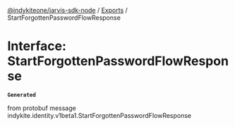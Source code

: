 [@indykiteone/jarvis-sdk-node](../README.md) / [Exports](../modules.md) / StartForgottenPasswordFlowResponse

# Interface: StartForgottenPasswordFlowResponse

**`Generated`**

from protobuf message indykite.identity.v1beta1.StartForgottenPasswordFlowResponse
